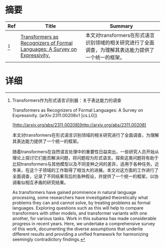 # 摘要

| Ref | Title | Summary |
| --- | --- | --- |
| [^1] | [Transformers as Recognizers of Formal Languages: A Survey on Expressivity.](http://arxiv.org/abs/2311.00208) | 本文对transformers在形式语言识别领域的相关研究进行了全面调查，为理解其表达能力提供了一个统一的框架。 |

# 详细

[^1]: Transformers作为形式语言识别器：关于表达能力的调查

    Transformers as Recognizers of Formal Languages: A Survey on Expressivity. (arXiv:2311.00208v1 [cs.LG])

    [http://arxiv.org/abs/2311.00208](http://arxiv.org/abs/2311.00208)

    本文对transformers在形式语言识别领域的相关研究进行了全面调查，为理解其表达能力提供了一个统一的框架。

    

    随着transformers在自然语言处理中的重要性日益突出，一些研究人员开始从理论上探讨它们能否解决问题，将问题视为形式语言。探索这类问题将有助于比较transformers与其他模型以及不同变种之间的差异，适用于各种任务。近年来，在这个子领域的工作取得了相当大的进展。本文对这方面的工作进行了全面调查，记录了不同结果背后的各种假设，并提供了一个统一的框架，以协调看似相互矛盾的研究结果。

    As transformers have gained prominence in natural language processing, some researchers have investigated theoretically what problems they can and cannot solve, by treating problems as formal languages. Exploring questions such as this will help to compare transformers with other models, and transformer variants with one another, for various tasks. Work in this subarea has made considerable progress in recent years. Here, we undertake a comprehensive survey of this work, documenting the diverse assumptions that underlie different results and providing a unified framework for harmonizing seemingly contradictory findings.
    

